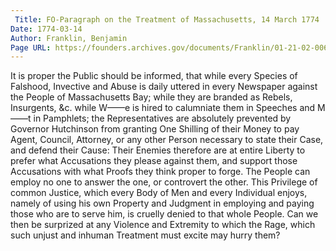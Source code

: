 ```yaml
---
 Title: FO-Paragraph on the Treatment of Massachusetts, 14 March 1774
Date: 1774-03-14
Author: Franklin, Benjamin
Page URL: https://founders.archives.gov/documents/Franklin/01-21-02-0060
---
```


It is proper the Public should be informed, that while every Species of Falshood, Invective and Abuse is daily uttered in every Newspaper against the People of Massachusetts Bay; while they are branded as Rebels, Insurgents, &c. while W——e is hired to calumniate them in Speeches and M——t in Pamphlets; the Representatives are absolutely prevented by Governor Hutchinson from granting One Shilling of their Money to pay Agent, Council, Attorney, or any other Person necessary to state their Case, and defend their Cause: Their Enemies therefore are at entire Liberty to prefer what Accusations they please against them, and support those Accusations with what Proofs they think proper to forge. The People can employ no one to answer the one, or controvert the other. This Privilege of common Justice, which every Body of Men and every Individual enjoys, namely of using his own Property and Judgment in employing and paying those who are to serve him, is cruelly denied to that whole People. Can we then be surprized at any Violence and Extremity to which the Rage, which such unjust and inhuman Treatment must excite may hurry them?

